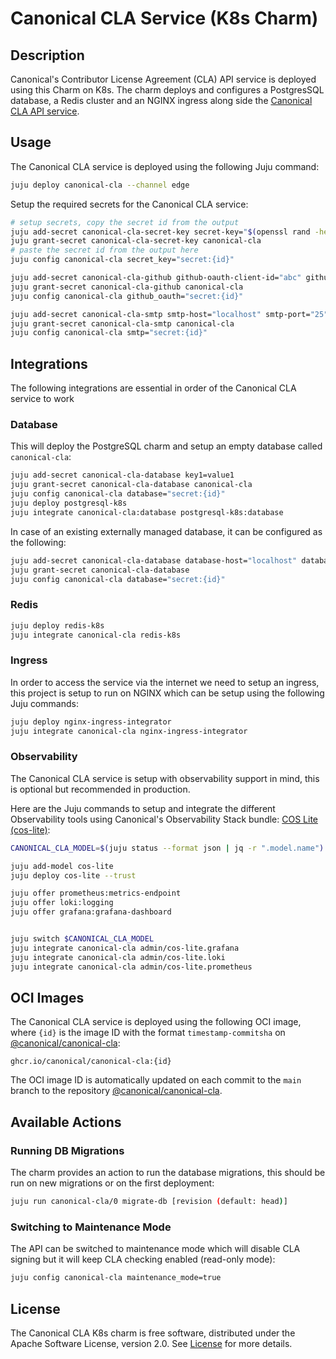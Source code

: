 # Canonical CLA Service (K8s Charm)

## Description

Canonical's Contributor License Agreement (CLA) API service is deployed using this Charm on K8s. The charm deploys and configures a PostgresSQL database, a Redis cluster and an NGINX ingress along side the [Canonical CLA API service](https://github.com/canonical/canonical-cla).

## Usage

The Canonical CLA service is deployed using the following Juju command:

```bash
juju deploy canonical-cla --channel edge
```

Setup the required secrets for the Canonical CLA service:

```bash
# setup secrets, copy the secret id from the output
juju add-secret canonical-cla-secret-key secret-key="$(openssl rand -hex 32)"
juju grant-secret canonical-cla-secret-key canonical-cla
# paste the secret id from the output here
juju config canonical-cla secret_key="secret:{id}"

juju add-secret canonical-cla-github github-oauth-client-id="abc" github-oauth-client-secret="def"
juju grant-secret canonical-cla-github canonical-cla
juju config canonical-cla github_oauth="secret:{id}"

juju add-secret canonical-cla-smtp smtp-host="localhost" smtp-port="25" smtp-username="user" smtp-password="pass"
juju grant-secret canonical-cla-smtp canonical-cla
juju config canonical-cla smtp="secret:{id}"
```

## Integrations

The following integrations are essential in order of the Canonical CLA service to work

### Database

This will deploy the PostgreSQL charm and setup an empty database called `canonical-cla`:

```bash
juju add-secret canonical-cla-database key1=value1
juju grant-secret canonical-cla-database canonical-cla
juju config canonical-cla database="secret:{id}"
juju deploy postgresql-k8s
juju integrate canonical-cla:database postgresql-k8s:database
```

In case of an existing externally managed database, it can be configured as the following:

```bash
juju add-secret canonical-cla-database database-host="localhost" database-port="5432" database-name="canonical-cla" database-username="postgres" database-password="postgres"
juju grant-secret canonical-cla-database
juju config canonical-cla database="secret:{id}"
```

### Redis

```bash
juju deploy redis-k8s
juju integrate canonical-cla redis-k8s
```

### Ingress

In order to access the service via the internet we need to setup an ingress, this project is setup to run on NGINX which can be setup using the following Juju commands:

```bash
juju deploy nginx-ingress-integrator
juju integrate canonical-cla nginx-ingress-integrator
```

### Observability

The Canonical CLA service is setup with observability support in mind, this is optional but recommended in production.

Here are the Juju commands to setup and integrate the different Observability tools using Canonical's Observability Stack bundle: [COS Lite (cos-lite)](https://charmhub.io/topics/canonical-observability-stack):

```bash
CANONICAL_CLA_MODEL=$(juju status --format json | jq -r ".model.name")

juju add-model cos-lite
juju deploy cos-lite --trust

juju offer prometheus:metrics-endpoint
juju offer loki:logging
juju offer grafana:grafana-dashboard


juju switch $CANONICAL_CLA_MODEL
juju integrate canonical-cla admin/cos-lite.grafana
juju integrate canonical-cla admin/cos-lite.loki
juju integrate canonical-cla admin/cos-lite.prometheus
```

## OCI Images

The Canonical CLA service is deployed using the following OCI image, where `{id}` is the image ID with the format `timestamp-commitsha` on [@canonical/canonical-cla](https://github.com/canonical/canonical-cla):

```
ghcr.io/canonical/canonical-cla:{id}
```

The OCI image ID is automatically updated on each commit to the `main` branch to the repository [@canonical/canonical-cla](https://github.com/canonical/canonical-cla).

## Available Actions

### Running DB Migrations

The charm provides an action to run the database migrations, this should be run on new migrations or on the first deployment:

```bash
juju run canonical-cla/0 migrate-db [revision (default: head)]
```

### Switching to Maintenance Mode

The API can be switched to maintenance mode which will disable CLA signing but it will keep CLA checking enabled (read-only mode):

```bash
juju config canonical-cla maintenance_mode=true
```

## License

The Canonical CLA K8s charm is free software, distributed under the Apache Software License, version 2.0. See [License](LICENSE) for more details.
